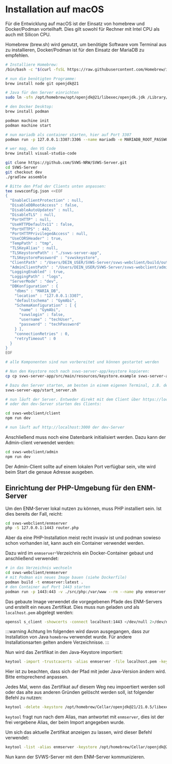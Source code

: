 # Installation auf macOS
Für die Entwicklung auf macOS ist der Einsatz von homebrew und Docker/Podman vorteilhaft. Dies gilt sowohl für Rechner mit Intel CPU als auch mit Silicon CPU.

Homebrew (brew.sh) wird genutzt, um benötigte Software vom Terminal aus zu installieren, Docker/Podman ist für den Einsatz der MariaDB zu empfehlen.

```zsh
# Installiere Homebrew:
/bin/bash -c "$(curl -fsSL https://raw.githubusercontent.com/Homebrew/install/HEAD/install.sh)"

# nun die benötigten Programme:
brew install node git openjdk@21

# Java für den Server einrichten
sudo ln -sfn /opt/homebrew/opt/openjdk@21/libexec/openjdk.jdk /Library/Java/JavaVirtualMachines/openjdk-21.jdk

# den Docker Desktop:
brew install podman

podman machine init
podman machine start

# nun mariadb als container starten, hier auf Port 3307
podman run -p 127.0.0.1:3307:3306 --name mariadb -e MARIADB_ROOT_PASSWORD=svwsadmin -d mariadb

# wer mag, den VS Code
brew install visual-studio-code

git clone https://github.com/SVWS-NRW/SVWS-Server.git
cd SVWS-Server
git checkout dev
./gradlew assemble

# Bitte den Pfad der Clients unten anpassen:
tee svwsconfig.json <<EOF
{
  "EnableClientProtection" : null,
  "DisableDBRootAccess" : false,
  "DisableAutoUpdates" : null,
  "DisableTLS" : null,
  "PortHTTP" : null,
  "UseHTTPDefaultv11" : false,
  "PortHTTPS" : 443,
  "PortHTTPPrivilegedAccess" : null,
  "UseCORSHeader" : true,
  "TempPath" : "tmp",
  "TLSKeyAlias" : null,
  "TLSKeystorePath" : "./svws-server-app",
  "TLSKeystorePassword" : "svwskeystore",
  "ClientPath" : "/Users/DEIN_USER/SVWS-Server/svws-webclient/build/output",
  "AdminClientPath" : "/Users/DEIN_USER/SVWS-Server/svws-webclient/admin/build/output",
  "LoggingEnabled" : true,
  "LoggingPath" : "logs",
  "ServerMode" : "dev",
  "DBKonfiguration" : {
    "dbms" : "MARIA_DB",
    "location" : "127.0.0.1:3307",
    "defaultschema" : "GymAbi",
    "SchemaKonfiguration" : [ {
      "name" : "GymAbi",
      "svwslogin" : false,
      "username" : "techUser",
      "password" : "techPassword"
    } ],
    "connectionRetries" : 0,
    "retryTimeout" : 0
  }
}
EOF

# alle Komponenten sind nun vorbereitet und können gestartet werden

# Nun den Keystore noch nach svws-server-app/keystore kopieren:
cp cp svws-server-app/src/main/resources/keystore.example svws-server-app/keystore

# Dazu den Server starten, am besten in einem eigenen Terminal, z.B. dem von code:
svws-server-app/start_server.sh

# nun läuft der Server. Entweder direkt mit dem Client über https://localhost verbinden
# oder den dev-Server starten des Clients:

cd svws-webclient/client
npm run dev

# nun läuft auf http://localhost:3000 der dev-Server

```

Anschließend muss noch eine Datenbank initialisiert werden. Dazu kann der Admin-client verwendet werden:

```bash
cd svws-webclient/admin
npm run dev
```

Der Admin-Client sollte auf einem lokalen Port verfügbar sein, vite wird beim Start die genaue Adresse ausgeben.

## Einrichtung der PHP-Umgebung für den ENM-Server
Um den ENM-Server lokal nutzen zu können, muss PHP installiert sein. Ist dies bereits der Fall, reicht:

```bash
cd svws-webclient/enmserver
php -S 127.0.0.1:1443 router.php
```

Aber da eine PHP-Installation meist recht invasiv ist und podman sowieso schon vorhanden ist, kann auch ein Container
verwendet werden.

Dazu wird im `enmserver`-Verzeichnis ein Docker-Container gebaut und anschließend verwendet:

```bash
# in das Verzeichnis wechseln
cd svws-webclient/enmserver
# mit Podman ein neues Image bauen (siehe Dockerfile)
podman build -t enmserver:latest .
# den Container auf Port 1443 starten
podman run -p 1443:443 -v ./src/php:/var/www --rm --name php enmserver
```

Das gebaute Image verwendet die vorgegebenen Pfade des ENM-Servers und erstellt ein neues Zertifikat. Dies muss nun
geladen und als `localhost.pem` abgelegt werden:

```bash
openssl s_client -showcerts -connect localhost:1443 </dev/null 2>/dev/null|openssl x509 -outform PEM >localhost.pem
```

:::warning Achtung
Im folgenden wird davon ausgegangen, dass zur Installation von Java `homebrew` verwendet wurde. Für andere Installationsarten gelten andere Verzeichnisse.
:::

Nun wird das Zertifikat in den Java-Keystore importiert:

```bash
keytool -import -trustcacerts -alias enmserver -file localhost.pem -keystore /opt/homebrew/Cellar/openjdk@21/21.0.5/libexec/openjdk.jdk/Contents/Home/lib/security/cacerts
```

Hier ist zu beachten, dass sich der Pfad mit jeder Java-Version ändern wird. Bitte entsprechend anpassen.

Jedes Mal, wenn das Zertifikat auf diesem Weg neu impoertiert werden soll oder das alte aus anderen Gründen gelöscht werden soll, ist folgender Befehl zu nutzen:

```bash
keytool -delete -keystore /opt/homebrew/Cellar/openjdk@21/21.0.5/libexec/openjdk.jdk/Contents/Home/lib/security/cacerts
```

`keytool` fragt nun nach dem Alias, man antwortet mit `enmserver`, dies ist der frei vergebene Alias, der beim Import angegeben wurde.

Um sich das aktuelle Zertifikat anzeigen zu lassen, wird dieser Befehl verwendet:

```bash
keytool -list -alias enmserver -keystore /opt/homebrew/Cellar/openjdk@21/21.0.5/libexec/openjdk.jdk/Contents/Home/lib/security/cacerts
```

Nun kann der SVWS-Server mit dem ENM-Server kommunizieren.